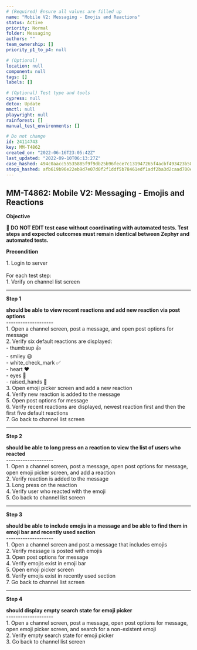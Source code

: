 ```yaml
---
# (Required) Ensure all values are filled up
name: "Mobile V2: Messaging - Emojis and Reactions"
status: Active
priority: Normal
folder: Messaging
authors: ""
team_ownership: []
priority_p1_to_p4: null

# (Optional)
location: null
component: null
tags: []
labels: []

# (Optional) Test type and tools
cypress: null
detox: Update
mmctl: null
playwright: null
rainforest: []
manual_test_environments: []

# Do not change
id: 24114743
key: MM-T4862
created_on: "2022-06-16T23:05:42Z"
last_updated: "2022-09-10T06:13:27Z"
case_hashed: 494c0aacc55535885f9f9db25b96fece7c131947265f4acbf493423b58ba3a56ad4ed9ebfc6f9d06d070f74fcbcd57c3
steps_hashed: afb619b96e22eb9d7e07d0f2f1ddf5b78461edf1adf2ba3d2caad700ea92db30f51597438804df0108481f1e4022820c
---
```


<!-- (Auto-generated) Based on frontmatter's "key" and "name" -->

## MM-T4862: Mobile V2: Messaging - Emojis and Reactions

**Objective**

**🛑 DO NOT EDIT test case without coordinating with automated tests. Test steps and expected outcomes must remain identical between Zephyr and automated tests.**

**Precondition**

1\. Login to server\
\
For each test step:\
1\. Verify on channel list screen

---

**Step 1**

**should be able to view recent reactions and add new reaction via post options**\
\--------------------\
1\. Open a channel screen, post a message, and open post options for message\
2\. Verify six default reactions are displayed:\
\- thumbsup 👍\
\- smiley 😃\
\- white\_check\_mark ✅\
\- heart ❤️\
\- eyes 👀\
\- raised\_hands 🙌\
3\. Open emoji picker screen and add a new reaction\
4\. Verify new reaction is added to the message\
5\. Open post options for message\
6\. Verify recent reactions are displayed, newest reaction first and then the first five default reactions\
7\. Go back to channel list screen

---

**Step 2**

**should be able to long press on a reaction to view the list of users who reacted**\
\--------------------\
1\. Open a channel screen, post a message, open post options for message, open emoji picker screen, and add a reaction\
2\. Verify reaction is added to the message\
3\. Long press on the reaction\
4\. Verify user who reacted with the emoji\
5\. Go back to channel list screen

---

**Step 3**

**should be able to include emojis in a message and be able to find them in emoji bar and recently used section**\
\--------------------\
1\. Open a channel screen and post a message that includes emojis\
2\. Verify message is posted with emojis\
3\. Open post options for message\
4\. Verify emojis exist in emoji bar\
5\. Open emoji picker screen\
6\. Verify emojis exist in recently used section\
7\. Go back to channel list screen

---

**Step 4**

**should display empty search state for emoji picker**\
\--------------------\
1\. Open a channel screen, post a message, open post options for message, open emoji picker screen, and search for a non-existent emoji\
2\. Verify empty search state for emoji picker\
3\. Go back to channel list screen
